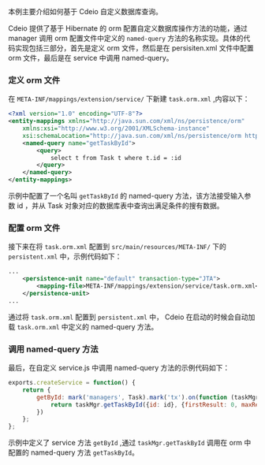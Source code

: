 本例主要介绍如何基于 Cdeio 自定义数据库查询。

 Cdeio 提供了基于 Hibernate 的 orm 配置自定义数据库操作方法的功能，通过 manager 调用 orm 配置文件中定义的 `named-query` 方法的名称实现。具体的代码实现包括三部分，首先是定义 orm 文件，然后是在 persisiten.xml 文件中配置 orm 文件，最后是在 service 中调用 named-query。

### 定义 orm 文件
在 `META-INF/mappings/extension/service/` 下新建 `task.orm.xml` ,内容以下：
```xml
<?xml version="1.0" encoding="UTF-8"?>
<entity-mappings xmlns="http://java.sun.com/xml/ns/persistence/orm"
    xmlns:xsi="http://www.w3.org/2001/XMLSchema-instance"
    xsi:schemaLocation="http://java.sun.com/xml/ns/persistence/orm http://www.oracle.com/webfolder/technetwork/jsc/xml/ns/persistence/orm_2_0.xsd" version="2.0">
    <named-query name="getTaskById">
        <query>
            select t from Task t where t.id = :id
        </query>
    </named-query>
</entity-mappings>
```
示例中配置了一个名叫 `getTaskById` 的 named-query 方法，该方法接受输入参数 id ，并从 Task 对象对应的数据库表中查询出满足条件的搜有数据。

### 配置 orm 文件
接下来在将 `task.orm.xml` 配置到 `src/main/resources/META-INF/` 下的 `persistent.xml` 中，示例代码如下：
```xml
...
    <persistence-unit name="default" transaction-type="JTA">
        <mapping-file>META-INF/mappings/extension/service/task.orm.xml</mapping-file>
    </persistence-unit>
...
```
通过将 `task.orm.xml` 配置到 `persistent.xml` 中， Cdeio 在启动的时候会自动加载 `task.orm.xml` 中定义的 named-query 方法。

### 调用 named-query 方法
最后，在自定义 service.js 中调用 named-query 方法的示例代码如下：
```javascript
exports.createService = function() {
    return {
        getById: mark('managers', Task).mark('tx').on(function (taskMgr, id) {
            return taskMgr.getTaskById({id: id}, {firstResult: 0, maxResults: 1});
        })
    };
};
```
示例中定义了 service 方法 `getById` ,通过 `taskMgr.getTaskById` 调用在 orm 中配置的 named-query 方法 `getTaskById`。
